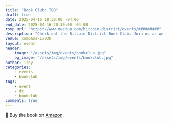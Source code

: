 ```yaml
---
title: "Book Club: TBD"
draft: true
date: 2025-04-16 18:30:00 -04:00
end_date: 2025-04-16 20:30:00 -04:00
rsvp_url: "https://www.meetup.com/bitcoin-district/events/#########"
description: "Check out the Bitcoin District Book Club. Join us as we meet every month to dive into new and exciting rabbit holes through reading Bitcoin related books!"
venue: compass-1703h
layout: event
header:
    image: "/assets/img/events/bookclub.jpg"
    og_image: "/assets/img/events/bookclub.jpg"
author: Trey
categories:
    - events
    - bookclub
tags:
    - event
    - dc
    - bookclub
comments: true
---
```


 

📙 Buy the book on [Amazon](https://a.co).  
